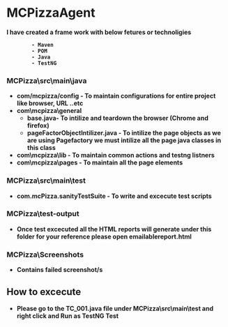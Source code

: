 # MCPizzaAgent

<b> I have created a frame work with below fetures or technoligies

            - Maven
            - POM
            - Java
            - TestNG
           
### MCPizza\src\main\java
- com/mcpizza/config - To maintain configurations for entire project like browser, URL ..etc
- com\mcpizza\general
  - base.java- To intilize and teardown the browser (Chrome and firefox) 
  - pageFactorObjectIntilizer.java - To intilize the page objects as we are using Pagefactory we must intilize all the page java classes in this class
- com\mcpizza\lib - To maintain common actions and testng listners 
- com\mcpizza\pages - To maintain all the page elements 

### MCPizza\src\main\test
- com.mcPizza.sanityTestSuite - To write and excecute test scripts
### MCPizza\test-output 
- Once test excecuted all the HTML reports will generate under this folder for your reference please open emailablereport.html
### MCPizza\Screenshots 
- Contains failed screenshot/s


## How to excecute

- Please go to the TC_001.java file under MCPizza\src\main\test and right click and Run as TestNG Test
